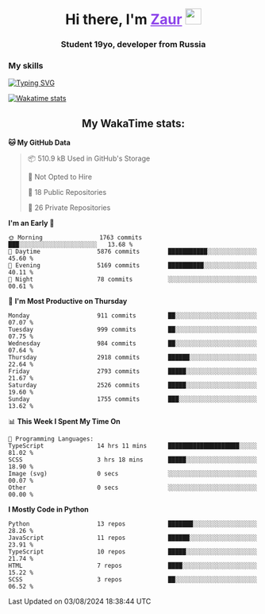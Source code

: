 <h1 align="center">
    Hi there, I'm 
    <a href="https://t.me/skyguy" target="_blank" style="color: #8C43EA">Zaur</a>
    <img src="https://github.com/blackcater/blackcater/raw/main/images/Hi.gif" height="32">
</h1>

<h3 align="center">
    Student 19yo, developer from Russia
</h3>  

### **My skills**
[![Typing SVG](https://readme-typing-svg.herokuapp.com?font=Oxanium&duration=3000&pause=1500&color=8C43EA&height=30&lines=JavaScript/TypeScript:+React.js,+Next.js;HTML+(PUG),+CSS+(SCSS);Python:+FastAPI,+Flask,+Aiogram,+Telethon;SQL:+PostgreSQL,+SQLite)](https://git.io/typing-svg)

[![Wakatime stats](https://github-readme-stats.vercel.app/api/wakatime?username=skyguy&hide_title=true&show_icons=true&title_color=8C43EA&icon_color=BE57EA&bg_color=30,191919,341b56&text_color=B1B1B1&border_radius=10&hide_border=true)](https://github.com/anuraghazra/github-readme-stats)


<h2 align="center"> My WakaTime stats: </h2>

<!--START_SECTION:waka-->
**🐱 My GitHub Data** 

> 📦 510.9 kB Used in GitHub's Storage 
 > 
> 🚫 Not Opted to Hire
 > 
> 📜 18 Public Repositories 
 > 
> 🔑 26 Private Repositories 
 > 
**I'm an Early 🐤** 

```text
🌞 Morning                1763 commits        ███░░░░░░░░░░░░░░░░░░░░░░   13.68 % 
🌆 Daytime                5876 commits        ███████████░░░░░░░░░░░░░░   45.60 % 
🌃 Evening                5169 commits        ██████████░░░░░░░░░░░░░░░   40.11 % 
🌙 Night                  78 commits          ░░░░░░░░░░░░░░░░░░░░░░░░░   00.61 % 
```
📅 **I'm Most Productive on Thursday** 

```text
Monday                   911 commits         ██░░░░░░░░░░░░░░░░░░░░░░░   07.07 % 
Tuesday                  999 commits         ██░░░░░░░░░░░░░░░░░░░░░░░   07.75 % 
Wednesday                984 commits         ██░░░░░░░░░░░░░░░░░░░░░░░   07.64 % 
Thursday                 2918 commits        ██████░░░░░░░░░░░░░░░░░░░   22.64 % 
Friday                   2793 commits        █████░░░░░░░░░░░░░░░░░░░░   21.67 % 
Saturday                 2526 commits        █████░░░░░░░░░░░░░░░░░░░░   19.60 % 
Sunday                   1755 commits        ███░░░░░░░░░░░░░░░░░░░░░░   13.62 % 
```


📊 **This Week I Spent My Time On** 

```text
💬 Programming Languages: 
TypeScript               14 hrs 11 mins      ████████████████████░░░░░   81.02 % 
SCSS                     3 hrs 18 mins       █████░░░░░░░░░░░░░░░░░░░░   18.90 % 
Image (svg)              0 secs              ░░░░░░░░░░░░░░░░░░░░░░░░░   00.07 % 
Other                    0 secs              ░░░░░░░░░░░░░░░░░░░░░░░░░   00.00 % 
```

**I Mostly Code in Python** 

```text
Python                   13 repos            ███████░░░░░░░░░░░░░░░░░░   28.26 % 
JavaScript               11 repos            ██████░░░░░░░░░░░░░░░░░░░   23.91 % 
TypeScript               10 repos            █████░░░░░░░░░░░░░░░░░░░░   21.74 % 
HTML                     7 repos             ████░░░░░░░░░░░░░░░░░░░░░   15.22 % 
SCSS                     3 repos             ██░░░░░░░░░░░░░░░░░░░░░░░   06.52 % 
```




 Last Updated on 03/08/2024 18:38:44 UTC
<!--END_SECTION:waka-->
